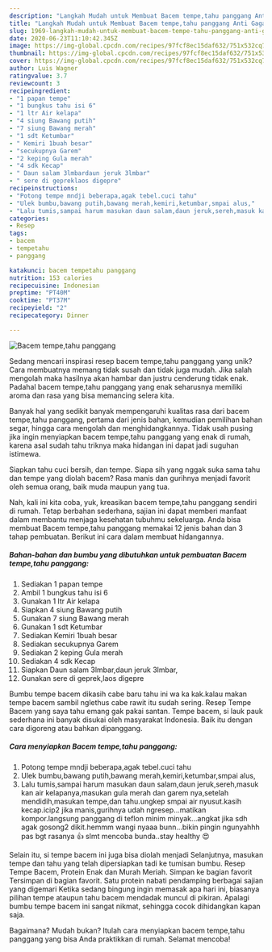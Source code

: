 ```yaml
---
description: "Langkah Mudah untuk Membuat Bacem tempe,tahu panggang Anti Gagal"
title: "Langkah Mudah untuk Membuat Bacem tempe,tahu panggang Anti Gagal"
slug: 1969-langkah-mudah-untuk-membuat-bacem-tempe-tahu-panggang-anti-gagal
date: 2020-06-23T11:10:42.345Z
image: https://img-global.cpcdn.com/recipes/97fcf8ec15daf632/751x532cq70/bacem-tempetahu-panggang-foto-resep-utama.jpg
thumbnail: https://img-global.cpcdn.com/recipes/97fcf8ec15daf632/751x532cq70/bacem-tempetahu-panggang-foto-resep-utama.jpg
cover: https://img-global.cpcdn.com/recipes/97fcf8ec15daf632/751x532cq70/bacem-tempetahu-panggang-foto-resep-utama.jpg
author: Luis Wagner
ratingvalue: 3.7
reviewcount: 3
recipeingredient:
- "1 papan tempe"
- "1 bungkus tahu isi 6"
- "1 ltr Air kelapa"
- "4 siung Bawang putih"
- "7 siung Bawang merah"
- "1 sdt Ketumbar"
- " Kemiri 1buah besar"
- "secukupnya Garem"
- "2 keping Gula merah"
- "4 sdk Kecap"
- " Daun salam 3lmbardaun jeruk 3lmbar"
- " sere di gepreklaos digepre"
recipeinstructions:
- "Potong tempe mndji beberapa,agak tebel.cuci tahu"
- "Ulek bumbu,bawang putih,bawang merah,kemiri,ketumbar,smpai alus,"
- "Lalu tumis,sampai harum masukan daun salam,daun jeruk,sereh,masuk kan air kelapanya,masukan gula merah dan garem nya,setelah mendidih,masukan tempe,dan tahu.ungkep smpai air nyusut.kasih kecap.icip2 jika manis,gurihnya udah ngresep...matikan kompor.langsung panggang di teflon minim minyak...angkat jika sdh agak gosong2 dikit.hemmm wangi nyaaa bunn...bikin pingin ngunyahhh pas bgt rasanya 👍 slmt mencoba bunda..stay healthy 😍"
categories:
- Resep
tags:
- bacem
- tempetahu
- panggang

katakunci: bacem tempetahu panggang 
nutrition: 153 calories
recipecuisine: Indonesian
preptime: "PT40M"
cooktime: "PT37M"
recipeyield: "2"
recipecategory: Dinner

---
```



![Bacem tempe,tahu panggang](https://img-global.cpcdn.com/recipes/97fcf8ec15daf632/751x532cq70/bacem-tempetahu-panggang-foto-resep-utama.jpg)

Sedang mencari inspirasi resep bacem tempe,tahu panggang yang unik? Cara membuatnya memang tidak susah dan tidak juga mudah. Jika salah mengolah maka hasilnya akan hambar dan justru cenderung tidak enak. Padahal bacem tempe,tahu panggang yang enak seharusnya memiliki aroma dan rasa yang bisa memancing selera kita.

Banyak hal yang sedikit banyak mempengaruhi kualitas rasa dari bacem tempe,tahu panggang, pertama dari jenis bahan, kemudian pemilihan bahan segar, hingga cara mengolah dan menghidangkannya. Tidak usah pusing jika ingin menyiapkan bacem tempe,tahu panggang yang enak di rumah, karena asal sudah tahu triknya maka hidangan ini dapat jadi suguhan istimewa.

Siapkan tahu cuci bersih, dan tempe. Siapa sih yang nggak suka sama tahu dan tempe yang diolah bacem? Rasa manis dan gurihnya menjadi favorit oleh semua orang, baik muda maupun yang tua.


Nah, kali ini kita coba, yuk, kreasikan bacem tempe,tahu panggang sendiri di rumah. Tetap berbahan sederhana, sajian ini dapat memberi manfaat dalam membantu menjaga kesehatan tubuhmu sekeluarga. Anda bisa membuat Bacem tempe,tahu panggang memakai 12 jenis bahan dan 3 tahap pembuatan. Berikut ini cara dalam membuat hidangannya.

<!--inarticleads1-->

##### Bahan-bahan dan bumbu yang dibutuhkan untuk pembuatan Bacem tempe,tahu panggang:

1. Sediakan 1 papan tempe
1. Ambil 1 bungkus tahu isi 6
1. Gunakan 1 ltr Air kelapa
1. Siapkan 4 siung Bawang putih
1. Gunakan 7 siung Bawang merah
1. Gunakan 1 sdt Ketumbar
1. Sediakan  Kemiri 1buah besar
1. Sediakan secukupnya Garem
1. Sediakan 2 keping Gula merah
1. Sediakan 4 sdk Kecap
1. Siapkan  Daun salam 3lmbar,daun jeruk 3lmbar,
1. Gunakan  sere di geprek,laos digepre


Bumbu tempe bacem dikasih cabe baru tahu ini wa ka kak.kalau makan tempe bacem sambil nglethus cabe rawit itu sudah sering. Resep Tempe Bacem yang saya tahu emang gak pakai santan. Tempe bacem, si lauk pauk sederhana ini banyak disukai oleh masyarakat Indonesia. Baik itu dengan cara digoreng atau bahkan dipanggang. 

<!--inarticleads2-->

##### Cara menyiapkan Bacem tempe,tahu panggang:

1. Potong tempe mndji beberapa,agak tebel.cuci tahu
1. Ulek bumbu,bawang putih,bawang merah,kemiri,ketumbar,smpai alus,
1. Lalu tumis,sampai harum masukan daun salam,daun jeruk,sereh,masuk kan air kelapanya,masukan gula merah dan garem nya,setelah mendidih,masukan tempe,dan tahu.ungkep smpai air nyusut.kasih kecap.icip2 jika manis,gurihnya udah ngresep...matikan kompor.langsung panggang di teflon minim minyak...angkat jika sdh agak gosong2 dikit.hemmm wangi nyaaa bunn...bikin pingin ngunyahhh pas bgt rasanya 👍 slmt mencoba bunda..stay healthy 😍


Selain itu, si tempe bacem ini juga bisa diolah menjadi Selanjutnya, masukan tempe dan tahu yang telah dipersiapkan tadi ke tumisan bumbu. Resep Tempe Bacem, Protein Enak dan Murah Meriah. Simpan ke bagian favorit Tersimpan di bagian favorit. Satu protein nabati pendamping berbagai sajian yang digemari Ketika sedang bingung ingin memasak apa hari ini, biasanya pilihan tempe ataupun tahu bacem mendadak muncul di pikiran. Apalagi bumbu tempe bacem ini sangat nikmat, sehingga cocok dihidangkan kapan saja. 

Bagaimana? Mudah bukan? Itulah cara menyiapkan bacem tempe,tahu panggang yang bisa Anda praktikkan di rumah. Selamat mencoba!
